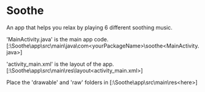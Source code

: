 # Soothe
An app that helps you relax by playing 6 different soothing music.


'MainActivity.java' is the main app code. [<yourDrive>:\Soothe\app\src\main\java\com\<yourPackageName>\soothe\<MainActivity.java>]

'activity_main.xml' is the layout of the app. [<yourDrive>:\Soothe\app\src\main\res\layout\<activity_main.xml>]
 
 Place the 'drawable' and 'raw' folders in [<yourDrive>:\Soothe\app\src\main\res\<here>]
